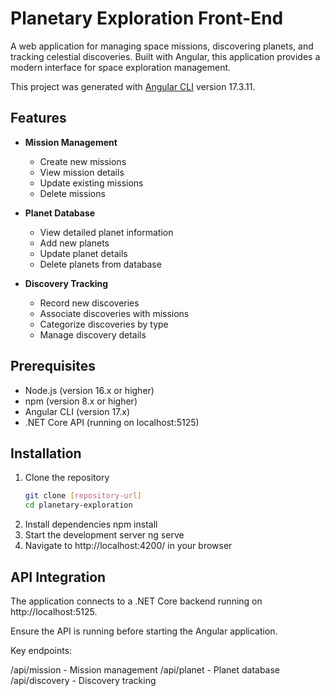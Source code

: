 # Planetary Exploration Front-End

A web application for managing space missions, discovering planets, and tracking celestial discoveries. Built with Angular, this application provides a modern interface for space exploration management.

This project was generated with [Angular CLI](https://github.com/angular/angular-cli) version 17.3.11.

## Features

- **Mission Management**
  - Create new missions
  - View mission details
  - Update existing missions
  - Delete missions

- **Planet Database**
  - View detailed planet information
  - Add new planets
  - Update planet details
  - Delete planets from database

- **Discovery Tracking**
  - Record new discoveries
  - Associate discoveries with missions
  - Categorize discoveries by type
  - Manage discovery details

## Prerequisites

- Node.js (version 16.x or higher)
- npm (version 8.x or higher)
- Angular CLI (version 17.x)
- .NET Core API (running on localhost:5125)

## Installation

1. Clone the repository
   ```bash
   git clone [repository-url]
   cd planetary-exploration

2. Install dependencies
    npm install
3. Start the development server
    ng serve
4. Navigate to http://localhost:4200/ in your browser

## API Integration

The application connects to a .NET Core backend running on http://localhost:5125. 

Ensure the API is running before starting the Angular application.

Key endpoints:

/api/mission - Mission management
/api/planet - Planet database
/api/discovery - Discovery tracking

